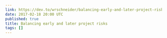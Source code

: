 ```yaml
---
link: https://dev.to/wrschneider/balancing-early-and-later-project-risks
date: 2017-02-18 20:00 UTC
published: true
title: Balancing early and later project risks
tags: []
---
```



